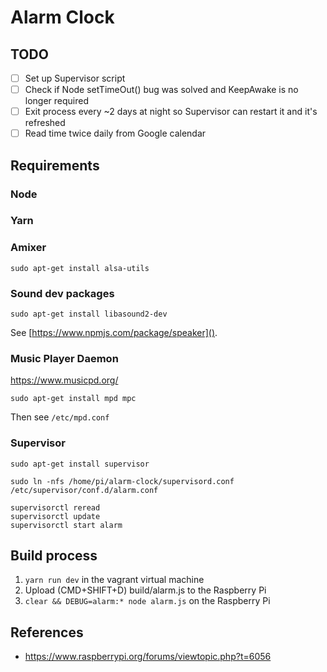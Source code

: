 # Alarm Clock

## TODO

- [ ] Set up Supervisor script
- [ ] Check if Node setTimeOut() bug was solved and KeepAwake is no longer required
- [ ] Exit process every ~2 days at night so Supervisor can restart it and it's refreshed
- [ ] Read time twice daily from Google calendar

## Requirements

### Node

### Yarn

### Amixer

`sudo apt-get install alsa-utils`

### Sound dev packages

`sudo apt-get install libasound2-dev`

See [https://www.npmjs.com/package/speaker]().

### Music Player Daemon

https://www.musicpd.org/

`sudo apt-get install mpd mpc`

Then see `/etc/mpd.conf`

### Supervisor

```
sudo apt-get install supervisor

sudo ln -nfs /home/pi/alarm-clock/supervisord.conf /etc/supervisor/conf.d/alarm.conf

supervisorctl reread
supervisorctl update
supervisorctl start alarm
```

## Build process

1. `yarn run dev` in the vagrant virtual machine
2. Upload (CMD+SHIFT+D) build/alarm.js to the Raspberry Pi
3. `clear && DEBUG=alarm:* node alarm.js` on the Raspberry Pi

## References

- https://www.raspberrypi.org/forums/viewtopic.php?t=6056
